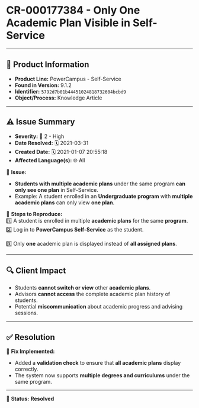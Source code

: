 # CR-000177384 - Only One Academic Plan Visible in Self-Service  

---

## 📌 Product Information  
- **Product Line:** PowerCampus - Self-Service  
- **Found in Version:** 9.1.2  
- **Identifier:** `5792d7b01b44451024818732604bcbd9`  
- **Object/Process:** Knowledge Article  

---

## ⚠️ Issue Summary  
- **Severity:** 🔴 2 - High  
- **Date Resolved:** 🗓️ 2021-03-31  
- **Created Date:** 🗓️ 2021-01-07 20:55:18  
- **Affected Language(s):** 🌐 All  

🔹 **Issue:**  
- **Students with multiple academic plans** under the same program **can only see one plan** in Self-Service.  
- Example: A student enrolled in an **Undergraduate program** with **multiple academic plans** can only view **one plan**.  

📌 **Steps to Reproduce:**  
1️⃣ A student is enrolled in multiple **academic plans** for the same **program**.  
2️⃣ Log in to **PowerCampus Self-Service** as the student.

3️⃣ Only **one** academic plan is displayed instead of **all assigned plans**.  

---

## 🔍 Client Impact  
- Students **cannot switch or view** other **academic plans**.  
- Advisors **cannot access** the complete academic plan history of students.  
- Potential **miscommunication** about academic progress and advising sessions.  

---

## ✅ Resolution  
🔧 **Fix Implemented:**  
- Added a **validation check** to ensure that **all academic plans** display correctly.  
- The system now supports **multiple degrees and curriculums** under the same program.  

---

🚀 **Status:** **Resolved**
